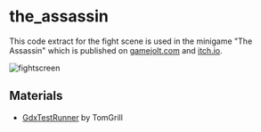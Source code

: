 # the_assassin
This code extract for the fight scene is used in the minigame "The Assassin" which is published on <a href="https://gamejolt.com/games/the_assassin/280607">gamejolt.com</a> and <a href="https://joedoe.itch.io/the-assassin">itch.io</a>.

![fightscreen](https://user-images.githubusercontent.com/26798159/45308658-45d67c00-b522-11e8-8aa0-2dc7f547bc92.png)

## Materials
- <a href="https://github.com/TomGrill/gdx-testing">GdxTestRunner</a> by TomGrill
